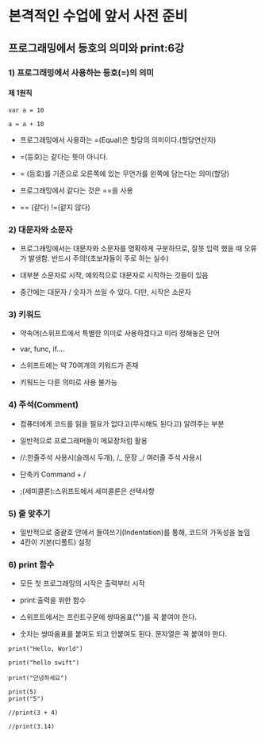 # 본격적인 수업에 앞서 사전 준비

## 프로그래밍에서 등호의 의미와 print:6강

### 1) 프로그래밍에서 사용하는 등호(=)의 의미

#### 제 1원칙

```
var a = 10

a = a + 10

```

- 프로그래밍에서 사용하는 =(Equal)은 할당의 의미이다.(할당연산자)

- =(등호)는 같다는 뜻이 아니다.

- = (등호)를 기준으로 오른쪽에 있는 무언가를 왼쪽에 담는다는 의미(할당)

- 프로그래밍에서 같다는 것은 ==을 사용

- == (같다) !=(같지 않다)

### 2) 대문자와 소문자

- 프로그래밍에서는 대문자와 소문자를 명확하게 구분하므로, 잘못 입력 했을 때 오류가 발생함. 반드시 주의!(초보자들이 주로 하는 실수)

- 대부분 소문자로 시작, 예외적으로 대문자로 시작하는 것들이 있음

- 중간에는 대문자 / 숫자가 쓰일 수 있다. 다만, 시작은 소문자

### 3) 키워드

- 약속어(스위프트에서 특별한 의미로 사용하겠다고 미리 정해놓은 단어

- var, func, if....

- 스위프트에는 약 70여개의 키워드가 존재

- 키워드는 다른 의미로 사용 불가능

### 4) 주석(Comment)

- 컴퓨터에게 코드를 읽을 필요가 없다고(무시해도 된다고) 알려주는 부분

- 일반적으로 프로그래머들이 메모장처럼 활용

- //:한줄주석 사용시(슬래시 두개), /_ 문장 _/ 여러줄 주석 사용시

- 단축키 Command + /

- ;(세미콜론):스위프트에서 세미콜론은 선택사항

### 5) 줄 맞추기

- 일반적으로 중괄호 안에서 들여쓰기(Indentation)를 통해, 코드의 가독성을 높임
- 4칸이 기본(디폴트) 설정

### 6) print 함수

- 모든 첫 프로그래밍의 시작은 출력부터 시작

- print:출력을 위한 함수

- 스위프트에서는 프린트구문에 쌍따옴표("")를 꼭 붙여야 한다.

- 숫자는 쌍따옴표를 붙여도 되고 안붙여도 된다. 문자열은 꼭 붙여야 한다.

```
print("Hello, World")

print("hello swift")

print("안녕하세요")

print(5)
print("5")

//print(3 + 4)

//print(3.14)
```
